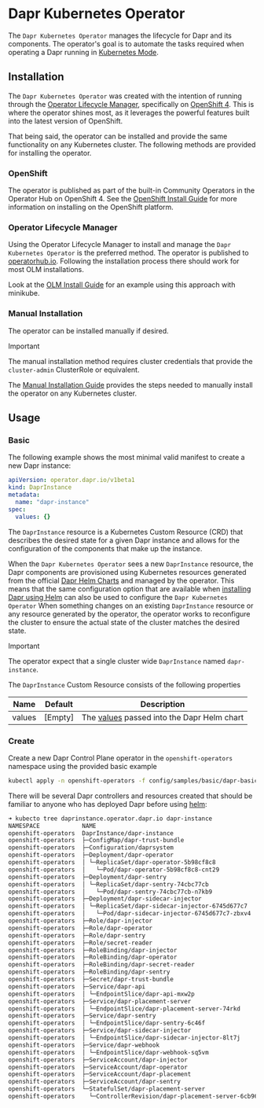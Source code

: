# Dapr Kubernetes Operator

The `Dapr Kubernetes Operator` manages the lifecycle for Dapr and its components. 
The operator's goal is to automate the tasks required when operating a Dapr running in [Kubernetes Mode](https://docs.dapr.io/operations/hosting/kubernetes/).

## Installation

The `Dapr Kubernetes Operator` was created with the intention of running through the [Operator Lifecycle Manager][olm_home], 
specifically on [OpenShift 4][openshift_home]. This is where the operator shines most, as it leverages the powerful 
features built into the latest version of OpenShift.

That being said, the operator can be installed and provide the same functionality on any Kubernetes cluster. The 
following methods are provided for installing the operator.

### OpenShift

The operator is published as part of the built-in Community Operators in the Operator Hub on OpenShift 4. See the 
[OpenShift Install Guide][install_openshift] for more information on installing on the OpenShift platform.

### Operator Lifecycle Manager

Using the Operator Lifecycle Manager to install and manage the `Dapr Kubernetes Operator` is the preferred method. The operator 
is published to [operatorhub.io][operatorhub_link]. Following the installation process there should work for most OLM 
installations.

Look at the [OLM Install Guide][install_olm] for an example using this approach with minikube. 

### Manual Installation

The operator can be installed manually if desired.

> [!IMPORTANT]
> The manual installation method requires cluster credentials that provide the `cluster-admin` ClusterRole or equivalent.

The [Manual Installation Guide][install_manual] provides the steps needed to manually install the operator on any 
Kubernetes cluster.

## Usage

### Basic

The following example shows the most minimal valid manifest to create a new Dapr instance:

```yaml
apiVersion: operator.dapr.io/v1beta1
kind: DaprInstance
metadata:
  name: "dapr-instance"
spec:
  values: {}
```

The `DaprInstance` resource is a Kubernetes Custom Resource (CRD) that describes the desired state for a given Dapr instance and allows for the configuration of the components that make up the instance.

When the `Dapr Kubernetes Operator` sees a new `DaprInstance` resource, the Dapr components are provisioned using Kubernetes resources generated from the official [Dapr Helm Charts](https://github.com/dapr/helm-charts) and managed by the operator.
This means that the same configuration option that are available when [installing Dapr using Helm](https://docs.dapr.io/operations/hosting/kubernetes/kubernetes-deploy/#install-with-helm-advanced) can also be used to configure the `Dapr Kubernetes Operator`
When something changes on an existing `DaprInstance` resource or any resource generated by the operator, the operator works to reconfigure the cluster to ensure the actual state of the cluster matches the desired state.

> [!IMPORTANT]
> The operator expect that a single cluster wide `DaprInstance` named `dapr-instance`.

The `DaprInstance` Custom Resource consists of the following properties

| Name   | Default | Description                                                      |
|--------|---------|------------------------------------------------------------------|
| values | [Empty] | The [values][helm_configuration] passed into the Dapr Helm chart |

[install_manual]:./docs/install/manual.md
[install_olm]:./docs/install/olm.md
[install_openshift]:./docs/install/openshift.md
[olm_home]:https://github.com/operator-framework/operator-lifecycle-manager
[openshift_home]:https://try.openshift.com
[operatorhub_link]:https://operatorhub.io/operator/dapr-kubernetes-operator
[helm_configuration]:https://github.com/dapr/dapr/blob/master/charts/dapr/README.md#configuration

### Create

Create a new Dapr Control Plane operator in the `openshift-operators` namespace using the provided basic example

```bash
kubectl apply -n openshift-operators -f config/samples/basic/dapr-basic.yaml
```

There will be several Dapr controllers and resources created that should be familiar to anyone who has deployed Dapr before using [helm](https://docs.dapr.io/operations/hosting/kubernetes/kubernetes-deploy/#install-with-helm-advanced):

```bash
➜ kubecto tree daprinstance.operator.dapr.io dapr-instance
NAMESPACE            NAME                                                     READY  REASON  AGE
openshift-operators  DaprInstance/dapr-instance                               True   Ready   72s
openshift-operators  ├─ConfigMap/dapr-trust-bundle                            -              68s
openshift-operators  ├─Configuration/daprsystem                               -              68s
openshift-operators  ├─Deployment/dapr-operator                               -              68s
openshift-operators  │ └─ReplicaSet/dapr-operator-5b98cf8c8                   -              68s
openshift-operators  │   └─Pod/dapr-operator-5b98cf8c8-cnt29                  True           67s
openshift-operators  ├─Deployment/dapr-sentry                                 -              68s
openshift-operators  │ └─ReplicaSet/dapr-sentry-74cbc77cb                     -              68s
openshift-operators  │   └─Pod/dapr-sentry-74cbc77cb-n7kb9                    True           67s
openshift-operators  ├─Deployment/dapr-sidecar-injector                       -              68s
openshift-operators  │ └─ReplicaSet/dapr-sidecar-injector-6745d677c7          -              68s
openshift-operators  │   └─Pod/dapr-sidecar-injector-6745d677c7-zbxv4         True           67s
openshift-operators  ├─Role/dapr-injector                                     -              67s
openshift-operators  ├─Role/dapr-operator                                     -              67s
openshift-operators  ├─Role/dapr-sentry                                       -              67s
openshift-operators  ├─Role/secret-reader                                     -              67s
openshift-operators  ├─RoleBinding/dapr-injector                              -              67s
openshift-operators  ├─RoleBinding/dapr-operator                              -              67s
openshift-operators  ├─RoleBinding/dapr-secret-reader                         -              67s
openshift-operators  ├─RoleBinding/dapr-sentry                                -              67s
openshift-operators  ├─Secret/dapr-trust-bundle                               -              67s
openshift-operators  ├─Service/dapr-api                                       -              67s
openshift-operators  │ └─EndpointSlice/dapr-api-mxw2p                         -              67s
openshift-operators  ├─Service/dapr-placement-server                          -              67s
openshift-operators  │ └─EndpointSlice/dapr-placement-server-74rkd            -              67s
openshift-operators  ├─Service/dapr-sentry                                    -              67s
openshift-operators  │ └─EndpointSlice/dapr-sentry-6c46f                      -              67s
openshift-operators  ├─Service/dapr-sidecar-injector                          -              67s
openshift-operators  │ └─EndpointSlice/dapr-sidecar-injector-8lt7j            -              67s
openshift-operators  ├─Service/dapr-webhook                                   -              67s
openshift-operators  │ └─EndpointSlice/dapr-webhook-sq5vm                     -              67s
openshift-operators  ├─ServiceAccount/dapr-injector                           -              67s
openshift-operators  ├─ServiceAccount/dapr-operator                           -              67s
openshift-operators  ├─ServiceAccount/dapr-placement                          -              67s
openshift-operators  ├─ServiceAccount/dapr-sentry                             -              67s
openshift-operators  └─StatefulSet/dapr-placement-server                      -              67s
openshift-operators    └─ControllerRevision/dapr-placement-server-6cb96b4b85  -              67s
```
